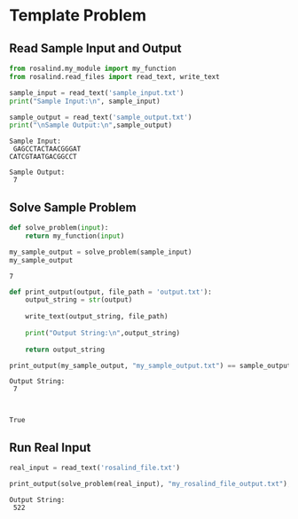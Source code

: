 ---
---

# Template Problem

## Read Sample Input and Output


```python
from rosalind.my_module import my_function
from rosalind.read_files import read_text, write_text
```


```python
sample_input = read_text('sample_input.txt')
print("Sample Input:\n", sample_input)

sample_output = read_text('sample_output.txt')
print("\nSample Output:\n",sample_output)
```

    Sample Input:
     GAGCCTACTAACGGGAT
    CATCGTAATGACGGCCT
    
    Sample Output:
     7


## Solve Sample Problem


```python
def solve_problem(input):
    return my_function(input)

```


```python
my_sample_output = solve_problem(sample_input)
my_sample_output
```


    7



```python
def print_output(output, file_path = 'output.txt'):
    output_string = str(output)
    
    write_text(output_string, file_path)
    
    print("Output String:\n",output_string)
        
    return output_string


```


```python
print_output(my_sample_output, "my_sample_output.txt") == sample_output
```

    Output String:
     7



    True


## Run Real Input


```python
real_input = read_text('rosalind_file.txt')

print_output(solve_problem(real_input), "my_rosalind_file_output.txt");
```

    Output String:
     522

